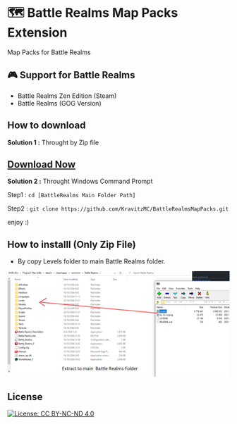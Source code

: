 # 🗺 Battle Realms Map Packs Extension 

 Map Packs for Battle Realms

## 🎮 Support for Battle Realms 

- Battle Realms Zen Edition (Steam)
- Battle Realms (GOG Version)

## How to download

**Solution 1 :**
Throught by Zip file 

## [Download Now](https://github.com/KravitzMC/BattleRealmsMapPacks/archive/refs/heads/main.zip)

**Solution 2 :**
Throught Windows Command Prompt 

Step1 : `cd [BattleRealms Main Folder Path]`

Step2 : `git clone https://github.com/KravitzMC/BattleRealmsMapPacks.git`

enjoy :)

## How to installl (Only Zip File)

- By copy Levels folder to main Battle Realms folder.

![](https://raw.githubusercontent.com/KravitzMC/BattleRealmsMapPacks/main/toturial.png)


## License

[![License: CC BY-NC-ND 4.0](https://mirrors.creativecommons.org/presskit/buttons/88x31/png/by-nc-sa.png)](https://creativecommons.org/licenses/by-nc-sa/3.0/)
